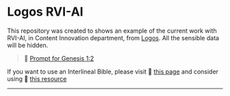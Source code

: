 # Logos RVI-AI

This repository was created to shows an example of the current work with RVI-AI, in Content Innovation department, from [Logos](https://www.logos.com/). All the sensible data will be hidden.

> :link: [Prompt for Genesis 1:2](https://github.com/AlefoElfo/Logos_RVI-AI/blob/main/genesis1.2.md)

If you want to use an Interlineal Bible, please visit 🔗 [this page](https://support.logos.com/hc/en-us/articles/360016304852-Deepen-your-Understanding-of-Biblical-Languages-with-Interlinears) and consider using 🔗 [this resource](https://www.logos.com/product/45681/reverse-interlinear-explorer?msockid=18d2c1f2bc11613608c2d503bd30607f)

---
